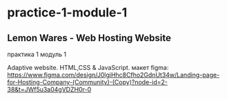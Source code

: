 # practice-1-module-1

## Lemon Wares - Web Hosting Website

практика 1 модуль 1

Adaptive website. HTML,CSS & JavaScript. макет figma:
https://www.figma.com/design/J0lgiHhc8Cfho2GdnUt34w/Landing-page-for-Hosting-Company-(Community)-(Copy)?node-id=2-38&t=JWf5u3a04gVDZH0r-0
